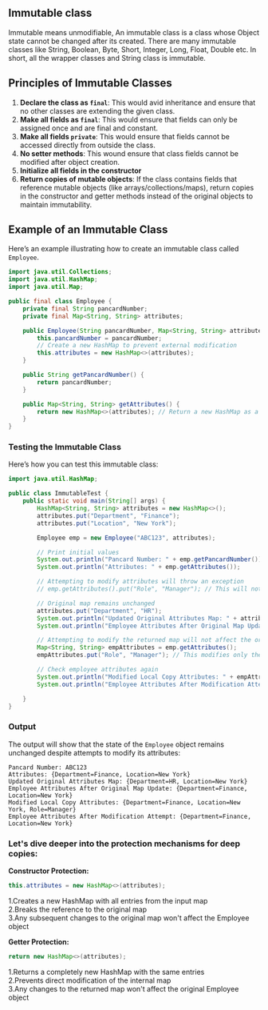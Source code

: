 ## Immutable class

Immutable means unmodifiable, An immutable class is a class whose Object state cannot be changed after its created. There are many immutable classes like String, Boolean, Byte, Short, Integer, Long, Float, Double etc. In short, all the wrapper classes and String class is immutable.

## Principles of Immutable Classes

1. **Declare the class as `final`**: This would avid inheritance and ensure that no other classes are extending the given class.
2. **Make all fields as `final`**: This would ensure that fields can only be assigned once and are final and constant.
3. **Make all fields `private`**: This would ensure that fields cannot be accessed directly from outside the class.
4. **No setter methods**: This wound ensure that class fields cannot be modified after object creation.
5. **Initialize all fields in the constructor**
6. **Return copies of mutable objects**: If the class contains fields that reference mutable objects (like arrays/collections/maps),
    return copies in the constructor and getter methods instead of the original objects to maintain immutability.

## Example of an Immutable Class

Here’s an example illustrating how to create an immutable class called `Employee`.

```java
import java.util.Collections;
import java.util.HashMap;
import java.util.Map;

public final class Employee {
    private final String pancardNumber;
    private final Map<String, String> attributes;

    public Employee(String pancardNumber, Map<String, String> attributes) {
        this.pancardNumber = pancardNumber;
        // Create a new HashMap to prevent external modification
        this.attributes = new HashMap<>(attributes);
    }

    public String getPancardNumber() {
        return pancardNumber;
    }

    public Map<String, String> getAttributes() {
        return new HashMap<>(attributes); // Return a new HashMap as a copy
    }
}
```

### Testing the Immutable Class

Here’s how you can test this immutable class:

```java
import java.util.HashMap;

public class ImmutableTest {
    public static void main(String[] args) {
        HashMap<String, String> attributes = new HashMap<>();
        attributes.put("Department", "Finance");
        attributes.put("Location", "New York");

        Employee emp = new Employee("ABC123", attributes);

        // Print initial values
        System.out.println("Pancard Number: " + emp.getPancardNumber());
        System.out.println("Attributes: " + emp.getAttributes());

        // Attempting to modify attributes will throw an exception
        // emp.getAttributes().put("Role", "Manager"); // This will not compile

        // Original map remains unchanged
        attributes.put("Department", "HR");
        System.out.println("Updated Original Attributes Map: " + attributes);
        System.out.println("Employee Attributes After Original Map Update: " + emp.getAttributes());

        // Attempting to modify the returned map will not affect the original Employee object
        Map<String, String> empAttributes = emp.getAttributes();
        empAttributes.put("Role", "Manager"); // This modifies only the local copy

        // Check employee attributes again
        System.out.println("Modified Local Copy Attributes: " + empAttributes);
        System.out.println("Employee Attributes After Modification Attempt: " + emp.getAttributes());

    }
}
```

### Output

The output will show that the state of the `Employee` object remains unchanged despite attempts to modify its attributes:

```
Pancard Number: ABC123
Attributes: {Department=Finance, Location=New York}
Updated Original Attributes Map: {Department=HR, Location=New York}
Employee Attributes After Original Map Update: {Department=Finance, Location=New York}
Modified Local Copy Attributes: {Department=Finance, Location=New York, Role=Manager}
Employee Attributes After Modification Attempt: {Department=Finance, Location=New York}

```

### Let's dive deeper into the protection mechanisms for deep copies:

**Constructor Protection:**

```java
this.attributes = new HashMap<>(attributes);
```

1.Creates a new HashMap with all entries from the input map </br>
2.Breaks the reference to the original map </br>
3.Any subsequent changes to the original map won't affect the Employee object </br>

**Getter Protection:**

```java
return new HashMap<>(attributes);
```

1.Returns a completely new HashMap with the same entries </br>
2.Prevents direct modification of the internal map </br>
3.Any changes to the returned map won't affect the original Employee object </br>

